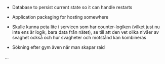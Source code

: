 * Database to persist current state so it can handle restarts

* Application packaging for hosting somewhere

* Skulle kunna peta lite i servicen som har counter-logiken (vilket just nu inte ens är logik, bara data från nätet), 
se till att den vet olika nivåer av svaghet också och hur svagheter och motstånd kan kombineras

* Sökning efter gym även när man skapar raid

...
